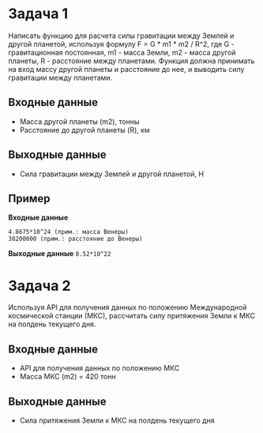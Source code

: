 # Задача 1
Написать функцию для расчета силы гравитации между Землей и другой планетой, используя формулу F = G * m1 * m2 / R^2, где G - гравитационная постоянная, m1 - масса Земли, m2 - масса другой планеты, R - расстояние между планетами. Функция должна принимать на вход массу другой планеты и расстояние до нее, и выводить силу гравитации между планетами.

## Входные данные
- Масса другой планеты (m2), тонны
- Расстояние до другой планеты (R), км

## Выходные данные
- Сила гравитации между Землей и другой планетой, Н

## Пример
**Входные данные**
```
4.8675*10^24 (прим.: масса Венеры)
38200000 (прим.: расстояние до Венеры)
```
**Выходные данные**
```8.52*10^22```

# Задача 2
Используя API для получения данных по положению Международной космической станции (МКС), рассчитать силу притяжения Земли к МКС на полдень текущего дня.

## Входные данные
- API для получения данных по положению МКС
- Масса МКС (m2) = 420 тонн

## Выходные данные
- Сила притяжения Земли к МКС на полдень текущего дня